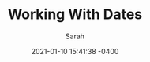 ---
layout: post
title: Working With Dates
date: 2021-01-10 15:41:38 -0400
author: Sarah
image: assets/code_computer_development_programming.png
excerpt: I walk through building a single character scanner with code samples.
---